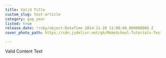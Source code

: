 ```yaml
---
title: Valid Title
custom_slug: test-article
category: gap_year
listed: true
release_date: !ruby/object:DateTime 2014-11-20 11:00:00.000000000 Z
cover_photo_path: https://cdn.jsdelivr.net/gh/MakeSchool-Tutorials-Test/News_Tests@69bc9c259d7930d19cb145d03c2d4dea0147a717/117b7128-e3e0-4671-8788-2734afde0cc1/cover_photo.jpeg

---
```

Valid Content Text
